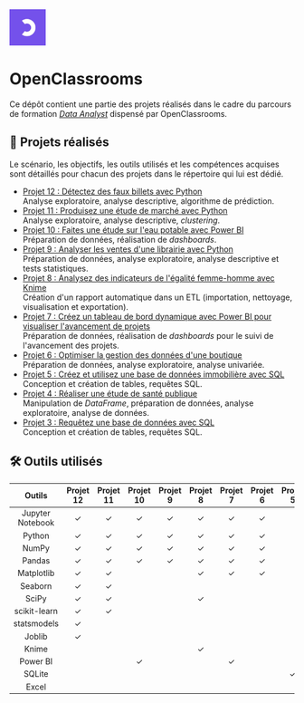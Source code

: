 <img src='./oc-logo.jpeg' width=64x />

# OpenClassrooms
Ce dépôt contient une partie des projets réalisés dans le cadre du parcours de formation *[Data Analyst](https://openclassrooms.com/fr/paths/324-data-analyst)* dispensé par OpenClassrooms.

## &#128209; Projets réalisés

Le scénario, les objectifs, les outils utilisés et les compétences acquises sont détaillés pour chacun des projets dans le répertoire qui lui est dédié.

* [Projet 12 : Détectez des faux billets avec Python](./projets/projet-12/)<br>
Analyse exploratoire, analyse descriptive, algorithme de prédiction.
* [Projet 11 : Produisez une étude de marché avec Python](./projets/projet-11/)<br>
Analyse exploratoire, analyse descriptive, *clustering*.
* [Projet 10 : Faites une étude sur l'eau potable avec Power BI](./projets/projet-10/)<br>
Préparation de données, réalisation de *dashboards*.
* [Projet 9 : Analyser les ventes d'une librairie avec Python](./projets/projet-9/)<br>
Préparation de données, analyse exploratoire, analyse descriptive et tests statistiques.
* [Projet 8 : Analysez des indicateurs de l'égalité femme-homme avec Knime](./projets/projet-8/)<br>
Création d'un rapport automatique dans un ETL (importation, nettoyage, visualisation et exportation).
* [Projet 7 : Créez un tableau de bord dynamique avec Power BI pour visualiser l'avancement de projets](./projets/projet-7/)<br>
Préparation de données, réalisation de *dashboards* pour le suivi de l'avancement des projets.
* [Projet 6 : Optimiser la gestion des données d'une boutique](./projets/projet-6/)<br>
Préparation de données, analyse exploratoire, analyse univariée.
* [Projet 5 : Créez et utilisez une base de données immobilière avec SQL](./projets/projet-5/)<br>
Conception et création de tables, requêtes SQL.
* [Projet 4 : Réaliser une étude de santé publique](./projets/projet-4/)<br>
Manipulation de *DataFrame*, préparation de données, analyse exploratoire, analyse de données.
* [Projet 3 : Requêtez une base de données avec SQL](./projets/projet-3/)<br>
Conception et création de tables, requêtes SQL.

## 🛠️ Outils utilisés

| Outils              | Projet 12 | Projet 11 | Projet 10 | Projet 9 | Projet 8 | Projet 7 | Projet 6 | Projet 5 | Projet 4 | Projet 3 |
|:-------------------:|:---------:|:---------:|:---------:|:--------:|:--------:|:--------:|:--------:|:--------:|:--------:|:--------:|
| Jupyter Notebook    | &#10003;  | &#10003;  | &#10003;  | &#10003; | &#10003; | &#10003; | &#10003; |          | &#10003; |          |
| Python              | &#10003;  | &#10003;  | &#10003;  | &#10003; | &#10003; | &#10003; | &#10003; |          | &#10003; |          |
| NumPy               | &#10003;  | &#10003;  | &#10003;  | &#10003; | &#10003; | &#10003; | &#10003; |          | &#10003; |          |
| Pandas              | &#10003;  | &#10003;  | &#10003;  | &#10003; | &#10003; | &#10003; | &#10003; |          | &#10003; |          |
| Matplotlib          | &#10003;  | &#10003;  |           |          | &#10003; | &#10003; | &#10003; |          | &#10003; |          |
| Seaborn             | &#10003;  | &#10003;  |           |          |          |          |          |          |          |          |
| SciPy               | &#10003;  | &#10003;  |           |          | &#10003; |          |          |          |          |          |
| scikit-learn        | &#10003;  | &#10003;  |           |          |          |          |          |          |          |          |
| statsmodels         | &#10003;  |           |           |          |          |          |          |          |          |          |
| Joblib              | &#10003;  |           |           |          |          |          |          |          |          |          |
| Knime               |           |           |           |          | &#10003; |          |          |          |          |          |
| Power BI            |           |           | &#10003;  |          |          | &#10003; |          |          |          |          |
| SQLite              |           |           |           |          |          |          |          | &#10003; |          | &#10003; |
| Excel               |           |           |           |          |          |          |          |          |          | &#10003; |

